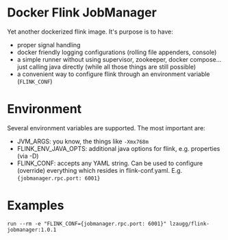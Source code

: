 Docker Flink JobManager
============================
Yet another dockerized flink image. It's purpose is to have:
- proper signal handling
- docker friendly logging configurations (rolling file appenders, console)
- a simple runner without using supervisor, zookeeper, docker compose... just calling java directly (while all those things are still possible)
- a convenient way to configure flink through an environment variable (```FLINK_CONF```)

Environment
==============
Several environment variables are supported. The most important are:
- JVM_ARGS: you know, the things like ```-Xmx768m```
- FLINK_ENV_JAVA_OPTS: additional java options for flink, e.g. properties (via -D)
- FLINK_CONF: accepts any YAML string. Can be used to configure (override) everything which resides in flink-conf.yaml. E.g. ```{jobmanager.rpc.port: 6001}```


Examples
============
```run --rm -e "FLINK_CONF={jobmanager.rpc.port: 6001}" lzaugg/flink-jobmanager:1.0.1```